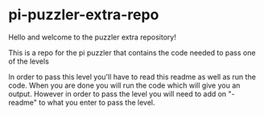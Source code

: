 # pi-puzzler-extra-repo
Hello and welcome to the puzzler extra repository! 

This is a repo for the pi puzzler that contains the code needed to pass one of the levels

In order to pass this level you'll have to read this readme as well as run the code. When you are done you will run the code which will give you an output. However in order to pass the level you will need to add on "-readme" to what you enter to pass the level. 
